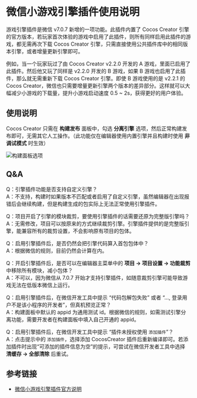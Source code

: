 # 微信小游戏引擎插件使用说明

游戏引擎插件是微信 v7.0.7 新增的一项功能。此插件内置了 Cocos Creator 引擎的官方版本，若玩家首次体验的游戏中启用了此插件，则所有同样启用此插件的游戏，都无需再次下载 Cocos Creator 引擎，只需直接使用公共插件库中的相同版本引擎，或者增量更新引擎即可。

例如，当一个玩家玩过了由 Cocos Creator v2.2.0 开发的 A 游戏，里面已启用了此插件。然后他又玩了同样是 v2.2.0 开发的 B 游戏，如果 B 游戏也启用了此插件，那么就无需重新下载 Cocos Creator 引擎。即使 B 游戏使用的是 v2.2.1 的 Cocos Creator，微信也只需要增量更新引擎两个版本的差异部分。这样就可以大幅减少小游戏的下载量，提升小游戏启动速度 0.5 ~ 2s，获得更好的用户体验。

## 使用说明

Cocos Creator 只需在 **构建发布** 面板中，勾选 **分离引擎** 选项，然后正常构建发布即可，无需其它人工操作。（此功能仅在编辑器使用内置引擎并且构建时使用 **非调试模式** 时生效）

![构建面板选项](./wechatgame-plugin/build-options.png)

## Q&A

Q：引擎插件功能是否支持自定义引擎？<br/>
A：不支持，构建时如果版本不匹配或者启用了自定义引擎，虽然编辑器在出现报错后会继续构建，但是构建生成的包实际上无法正常使用引擎插件。

Q：项目开启了引擎的模块裁剪，要使用引擎插件的话需要还原为完整版引擎吗？<br/>
A：无需修改，项目可以按原来的方式继续裁剪引擎。引擎插件提供的是完整版引擎，能兼容所有的裁剪设置，不会影响原有项目的包体。

Q：启用引擎插件后，是否仍然会把引擎代码算入首包包体中？<br/>
A：根据微信的规则，目前仍然会计算在内。

Q：开启引擎插件后，是否可以在编辑器主菜单中的 **项目 -> 项目设置 -> 功能裁剪** 中移除所有模块，减小包体？<br/>
A：不可以，因为微信从 7.0.7 开始才支持引擎插件，如随意裁剪引擎可能导致游戏无法在低版本微信上运行。

Q：启用引擎插件后，在微信开发工具中提示 “代码包解包失败” 或者 “..., 登录用户不是该小程序的开发者”，但真机预览正常？<br/>
A：构建面板中默认的 appid 为通用测试 id。根据微信的规则，如需测试引擎分离功能，需要开发者在构建面板中填入自己开通的 appid。

Q：启用引擎插件后，在微信开发工具中提示 “插件未授权使用 `添加插件`”？ <br />
A：点击提示中的 `添加插件`，选择添加 CocosCreator 插件后重新编译即可。若添加插件时出现“可添加的插件信息为空”的提示，可尝试在微信开发者工具中选择 **清缓存 -> 全部清除** 后重试。

## 参考链接

- [微信小游戏引擎插件官方说明](https://developers.weixin.qq.com/minigame/dev/guide/base-ability/game-engine-plugin.html)
